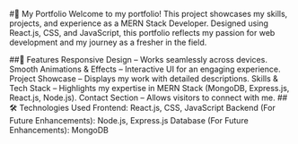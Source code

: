 #🚀 My Portfolio
Welcome to my portfolio! This project showcases my skills, projects, and experience as a MERN Stack Developer. Designed using React.js, CSS, and JavaScript, this portfolio reflects my passion for web development and my journey as a fresher in the field.

##🌟 Features
Responsive Design – Works seamlessly across devices.
Smooth Animations & Effects – Interactive UI for an engaging experience.
Project Showcase – Displays my work with detailed descriptions.
Skills & Tech Stack – Highlights my expertise in MERN Stack (MongoDB, Express.js, React.js, Node.js).
Contact Section – Allows visitors to connect with me.
##🛠️ Technologies Used
Frontend: React.js, CSS, JavaScript
Backend (For Future Enhancements): Node.js, Express.js
Database (For Future Enhancements): MongoDB